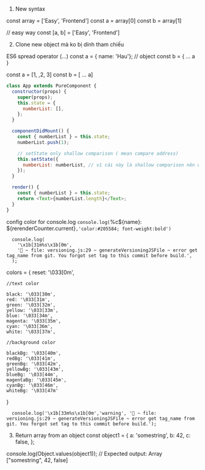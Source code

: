 1. New syntax

const array = ['Easy', 'Frontend']
const a = array[0]
const b = array[1]

// easy way
const [a, b] = ['Easy', 'Frontend']

2. Clone new object mà ko bị dính tham chiếu

ES6 spread operator (...)
const a = { name: 'Hau'}; // object
const b = { ... a }

const a = [1, ,2, 3]
const b = [ ... a]

```javascript
class App extends PureComponent {
  constructor(props) {
    super(props);
    this.state = {
      numberList: [],
    };
  }

  componentDidMount() {
    const { numberList } = this.state;
    numberList.push(1);

    // setState only shallow comparison ( mean compare address)
    this.setState({
      numberList: numberList, // vì cái này là shallow comparison nên dù thay đổi nhưng ko render lại
    });
  }

  render() {
    const { numberList } = this.state;
    return <Text>{numberList.length}</Text>;
  }
}
```

config color for console.log
`console.log(`%c${name}: ${rerenderCounter.current}`,'color:#205584; font-weight:bold')`

      console.log(
        '\x1b[31m%s\x1b[0m',
        '🚀 ~ file: versioning.js:29 ~ generateVersioningJSFile ~ error get tag_name from git. You forgot set tag to this commit before build.',
      );


colors = {
    reset: '\033[0m',

    //text color

    black: '\033[30m',
    red: '\033[31m',
    green: '\033[32m',
    yellow: '\033[33m',
    blue: '\033[34m',
    magenta: '\033[35m',
    cyan: '\033[36m',
    white: '\033[37m',

    //background color

    blackBg: '\033[40m',
    redBg: '\033[41m',
    greenBg: '\033[42m',
    yellowBg: '\033[43m',
    blueBg: '\033[44m',
    magentaBg: '\033[45m',
    cyanBg: '\033[46m',
    whiteBg: '\033[47m'
}

      console.log('\x1b[33m%s\x1b[0m','warning', '🚀 ~ file: versioning.js:29 ~ generateVersioningJSFile ~ error get tag_name from git. You forgot set tag to this commit before build.');



3. Return array from an object
const object1 = {
  a: 'somestring',
  b: 42,
  c: false,
};

console.log(Object.values(object1));
// Expected output: Array ["somestring", 42, false]